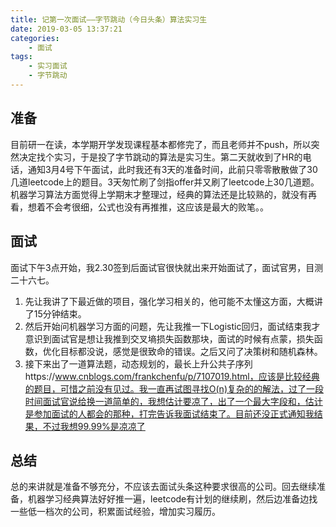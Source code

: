 ```yaml
---
title: 记第一次面试——字节跳动（今日头条）算法实习生
date: 2019-03-05 13:37:21
categories:
    - 面试
tags: 
    - 实习面试
    - 字节跳动
---
```


<!-- more -->

## 准备

目前研一在读，本学期开学发现课程基本都修完了，而且老师并不push，所以突然决定找个实习，于是投了字节跳动的算法是实习生。第二天就收到了HR的电话，通知3月4号下午面试，此时我还有3天的准备时间，此前只零零散散做了30几道leetcode上的题目。3天匆忙刷了剑指offer并又刷了leetcode上30几道题。机器学习算法方面觉得上学期末才整理过，经典的算法还是比较熟的，就没有再看，想着不会考很细，公式也没有再推推，这应该是最大的败笔。。

## 面试

面试下午3点开始，我2.30签到后面试官很快就出来开始面试了，面试官男，目测二十六七。

 1. 先让我讲了下最近做的项目，强化学习相关的，他可能不太懂这方面，大概讲了15分钟结束。
 2. 然后开始问机器学习方面的问题，先让我推一下Logistic回归，面试结束我才意识到面试官是想让我推到交叉墒损失函数那块，面试的时候有点蒙，损失函数，优化目标都没说，感觉是很致命的错误。之后又问了决策树和随机森林。
 3. 接下来出了一道算法题，动态规划的，最长上升公共子序列https://www.cnblogs.com/frankchenfu/p/7107019.html，应该是比较经典的题目，可惜之前没有见过。我一直再试图寻找O(n)复杂的的解法，过了一段时间面试官说给换一道简单的，我想估计要凉了，出了一个最大字段和，估计是参加面试的人都会的那种，打完告诉我面试结束了。目前还没正式通知我结果，不过我想99.99%是凉凉了



## 总结
总的来讲就是准备不够充分，不应该去面试头条这种要求很高的公司。回去继续准备，机器学习经典算法好好推一遍，leetcode有计划的继续刷，然后边准备边找一些低一档次的公司，积累面试经验，增加实习履历。
